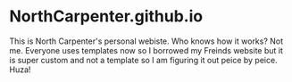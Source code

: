 # NorthCarpenter.github.io
This is North Carpenter's personal webiste. Who knows how it works? Not me. Everyone uses templates now so I borrowed my Freinds website but it is super custom and not a template so I am figuring it out peice by peice. Huza!
